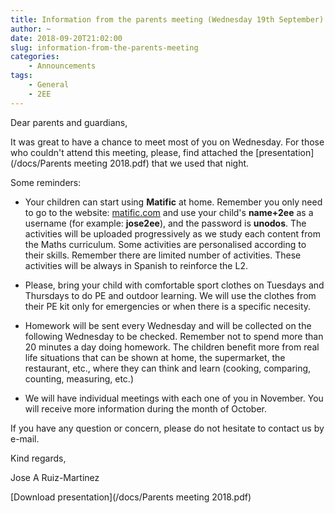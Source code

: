 ```yaml
---
title: Information from the parents meeting (Wednesday 19th September)
author: ~
date: 2018-09-20T21:02:00
slug: information-from-the-parents-meeting
categories:
    - Announcements
tags:
    - General
    - 2EE
---
```



Dear parents and guardians,

It was great to have a chance to meet most of you on Wednesday. For those who couldn't attend this meeting, please, find attached the [presentation](/docs/Parents meeting 2018.pdf) that we used that night. 

Some reminders:

* Your children can start using **Matific** at home. Remember you only need to go to the website: [matific.com](https://www.matific.com) and use your child's **name+2ee** as a username (for example: **jose2ee**), and the password is **unodos**. The activities will be uploaded progressively as we study each content from the Maths curriculum. Some activities are personalised according to their skills. Remember there are limited number of activities. These activities will be always in Spanish to reinforce the L2.

* Please, bring your child with comfortable sport clothes on Tuesdays and Thursdays to do PE and outdoor learning. We will use the clothes from their PE kit only for emergencies or when there is a specific necesity. 

* Homework will be sent every Wednesday and will be collected on the following Wednesday to be checked. Remember not to spend more than 20 minutes a day doing homework. The children benefit more from real life situations that can be shown at home, the supermarket, the restaurant, etc., where they can think and learn (cooking, comparing, counting, measuring, etc.)

* We will have individual meetings with each one of you in November.  You will receive more information during the month of October.

If you have any question or concern, please do not hesitate to contact us by e-mail.

Kind regards,

Jose A Ruiz-Martinez



[Download presentation](/docs/Parents meeting 2018.pdf)